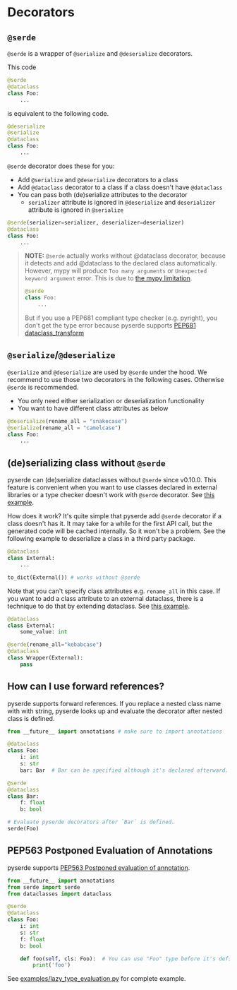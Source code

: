 # Decorators

## `@serde`

`@serde` is a wrapper of `@serialize` and `@deserialize` decorators.

This code
```python
@serde
@dataclass
class Foo:
    ...
```

is equivalent to the following code.

```python
@deserialize
@serialize
@dataclass
class Foo:
    ...
```

`@serde` decorator does these for you:
* Add `@serialize` and `@deserialize` decorators to a class
* Add `@dataclass` decorator to a class if a class doesn't have `@dataclass`
* You can pass both (de)serialize attributes to the decorator
    * `serializer` attribute is ignored in `@deserialize` and `deserializer` attribute is ignored in `@serialize`

```python
@serde(serializer=serializer, deserializer=deserializer)
@dataclass
class Foo:
    ...
```

> **NOTE:** `@serde` actually works without @dataclass decorator, because it detects and add @dataclass to the declared class automatically. However, mypy will produce `Too many arguments` or `Unexpected keyword argument` error. This is due to [the mypy limitation](https://mypy.readthedocs.io/en/stable/additional_features.html#caveats-known-issues).
>
> ```python
> @serde
> class Foo:
>     ...
> ```
>
> But if you use a PEP681 compliant type checker (e.g. pyright), you don't get the type error because pyserde supports [PEP681 dataclass_transform](https://peps.python.org/pep-0681/)


## `@serialize`/`@deserialize`

`@serialize` and `@deserialize` are used by `@serde` under the hood. We recommend to use those two decorators in the following cases. Otherwise `@serde` is recommended.
* You only need either serialization or deserialization functionality
* You want to have different class attributes as below

```python
@deserialize(rename_all = "snakecase")
@serialize(rename_all = "camelcase")
class Foo:
    ...
```

## (de)serializing class without `@serde`

pyserde can (de)serialize dataclasses without `@serde` since v0.10.0. This feature is convenient when you want to use classes declared in external libraries or a type checker doesn't work with `@serde` decorator. See [this example](https://github.com/yukinarit/pyserde/blob/main/examples/plain_dataclass.py).

How does it work? It's quite simple that pyserde add `@serde` decorator if a class doesn't has it. It may take for a while for the first API call, but the generated code will be cached internally. So it won't be a problem. See the following example to deserialize a class in a third party package.

```python
@dataclass
class External:
    ...

to_dict(External()) # works without @serde
```

Note that you can't specify class attributes e.g. `rename_all` in this case. If you want to add a class attribute to an external dataclass, there is a technique to do that by extending dataclass. See [this example](https://github.com/yukinarit/pyserde/blob/main/examples/plain_dataclass_class_attribute.py).

```python
@dataclass
class External:
    some_value: int

@serde(rename_all="kebabcase")
@dataclass
class Wrapper(External):
    pass
```

## How can I use forward references?

pyserde supports forward references. If you replace a nested class name with with string, pyserde looks up and evaluate the decorator after nested class is defined.

```python
from __future__ import annotations # make sure to import annotations

@dataclass
class Foo:
    i: int
    s: str
    bar: Bar  # Bar can be specified although it's declared afterward.

@serde
@dataclass
class Bar:
    f: float
    b: bool

# Evaluate pyserde decorators after `Bar` is defined.
serde(Foo)
```

## PEP563 Postponed Evaluation of Annotations

pyserde supports [PEP563 Postponed evaluation of annotation](https://peps.python.org/pep-0563/).

```python
from __future__ import annotations
from serde import serde
from dataclasses import dataclass

@serde
@dataclass
class Foo:
    i: int
    s: str
    f: float
    b: bool

    def foo(self, cls: Foo):  # You can use "Foo" type before it's defined.
        print('foo')
```

See [examples/lazy_type_evaluation.py](https://github.com/yukinarit/pyserde/blob/main/examples/lazy_type_evaluation.py) for complete example.
